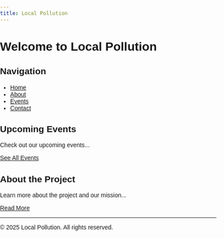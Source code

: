 ```yaml
---
title: Local Pollution
---
```


<!-- Inline CSS to style the page and hide the unwanted GitHub repository link -->
<style>
  /* Your custom CSS */
  body {
    font-family: Arial, sans-serif;
    margin: 0;
    padding: 0;
  }

  header {
    background-color: #333;
    color: white;
    padding: 10px;
  }

  header a {
    color: white;
    text-decoration: none;
  }

  /* Hide the GitHub repository link at the top */
  header a[href*="github.com"] {
    display: none;
  }
</style>



# Welcome to Local Pollution

## Navigation
- [Home](index.md)
- [About](about.md)
- [Events](events.md)
- [Contact](contact.md)

## Upcoming Events

Check out our upcoming events...

[See All Events](events.md)

## About the Project

Learn more about the project and our mission...

[Read More](about.md)

---

&copy; 2025 Local Pollution. All rights reserved.
